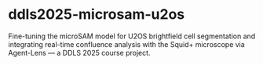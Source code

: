 # ddls2025-microsam-u2os
Fine-tuning the microSAM model for U2OS brightfield cell segmentation and integrating real-time confluence analysis with the Squid+ microscope via Agent-Lens — a DDLS 2025 course project.
